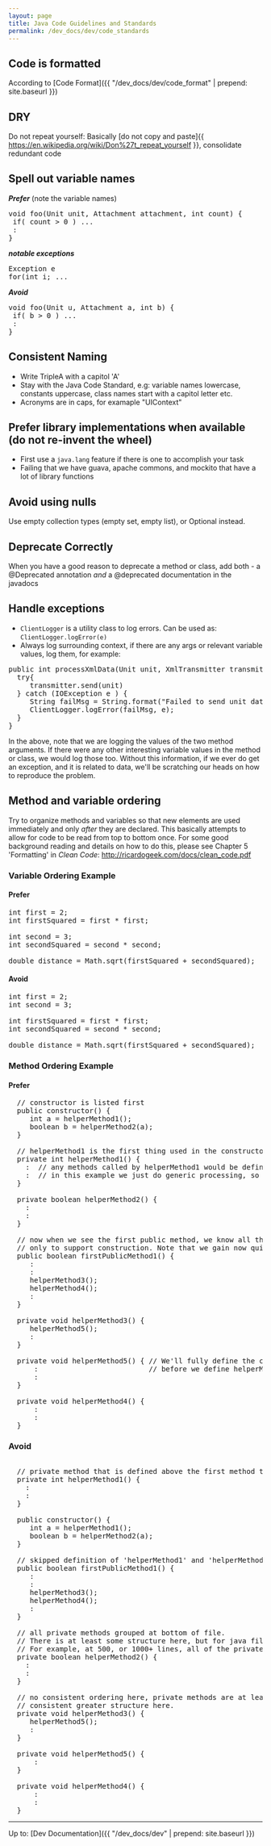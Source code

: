 ```yaml
---
layout: page
title: Java Code Guidelines and Standards
permalink: /dev_docs/dev/code_standards
---
```

## Code is formatted

According to [Code Format]({{ "/dev_docs/dev/code_format" | prepend: site.baseurl }})

## DRY

Do not repeat yourself: Basically [do not copy and paste]{{ https://en.wikipedia.org/wiki/Don%27t_repeat_yourself }}, consolidate redundant code

## Spell out variable names

***Prefer***
(note the variable names)
<pre>
void foo(Unit unit, Attachment attachment, int count) {
 if( count > 0 ) ...
 :
}
</pre>

***notable exceptions***
<pre>
Exception e
for(int i; ...
</pre>

***Avoid***
<pre>
void foo(Unit u, Attachment a, int b) {
 if( b > 0 ) ...
 :
}
</pre>


## Consistent Naming
- Write TripleA with a capitol 'A'
- Stay with the Java Code Standard, e.g: variable names lowercase, constants uppercase, class names start with a capitol letter etc.
- Acronyms are in caps, for examaple "UIContext"

## Prefer library implementations when available (do not re-invent the wheel)
- First use a `java.lang` feature if there is one to accomplish your task
- Failing that we have guava, apache commons, and mockito that have a lot of library functions

## Avoid using nulls
Use empty collection types (empty set, empty list), or Optional instead.

## Deprecate Correctly
When you have a good reason to deprecate a method or class, add both - a @Deprecated annotation _and_ a @deprecated documentation in the javadocs

## Handle exceptions

- `ClientLogger` is a utility class to log errors. Can be used as: `ClientLogger.logError(e)`
- Always log surrounding context, if there are any args or relevant variable values, log them, for example:

<pre>
public int processXmlData(Unit unit, XmlTransmitter transmitter) {
  try{
     transmitter.send(unit)
  } catch (IOException e ) {
     String failMsg = String.format("Failed to send unit data: %s, using transmitter: %s", unitData, transmitter);
     ClientLogger.logError(failMsg, e);
  }
}
</pre>

In the above, note that we are logging the values of the two method arguments. If there were any other interesting variable values in the method or class, we would log those too. Without this information, if we ever do get an exception, and it is related to data, we'll be scratching our heads on how to reproduce the problem. 

## Method and variable ordering
Try to organize methods and variables so that new elements are used immediately and only *after* they are declared. This basically attempts to allow for code to be read from top to bottom once. For some good background reading and details on how to do this, please see Chapter 5 'Formatting' in *Clean Code*: http://ricardogeek.com/docs/clean_code.pdf


### Variable Ordering Example 

#### Prefer
<pre>
int first = 2;
int firstSquared = first * first;

int second = 3;
int secondSquared = second * second;

double distance = Math.sqrt(firstSquared + secondSquared);
</pre>

#### Avoid

<pre>
int first = 2;
int second = 3;

int firstSquared = first * first;
int secondSquared = second * second;

double distance = Math.sqrt(firstSquared + secondSquared);
</pre>

### Method Ordering Example

#### Prefer

<pre>
  // constructor is listed first
  public constructor() {
     int a = helperMethod1();
     boolean b = helperMethod2(a);
  }
 
  // helperMethod1 is the first thing used in the constructor, so we start by defining that first.
  private int helperMethod1() {
    :  // any methods called by helperMethod1 would be defined next
    :  // in this example we just do generic processing, so next we define helperMethod2 since that was next
  }

  private boolean helperMethod2() {
    :
    :
  }
  
  // now when we see the first public method, we know all the private methods above it until the constructor are there
  // only to support construction. Note that we gain now quite a bit of information based simply on where methods are places
  public boolean firstPublicMethod1() {
     :
     :
     helperMethod3();
     helperMethod4();
     :
  }

  private void helperMethod3() {
     helperMethod5();
     :
  }
  
  private void helperMethod5() { // We'll fully define the code path that followed helperMethod3() first
      :                          // before we define helperMethod4()
      :
  }
  
  private void helperMethod4() {
      :
      :
  }
</pre>

### Avoid

<pre>

  // private method that is defined above the first method that uses it
  private int helperMethod1() {
    :
    :
  }

  public constructor() {
     int a = helperMethod1();
     boolean b = helperMethod2(a);
  }

  // skipped definition of 'helperMethod1' and 'helperMethod2'
  public boolean firstPublicMethod1() {
     :
     :
     helperMethod3();
     helperMethod4();
     :
  }

  // all private methods grouped at bottom of file.
  // There is at least some structure here, but for java files that are much longer that quickly breaks down.
  // For example, at 500, or 1000+ lines, all of the private methods grouped togeter can become a jumble.
  private boolean helperMethod2() {
    :
    :
  }

  // no consistent ordering here, private methods are at least grouped, but there is no
  // consistent greater structure here.
  private void helperMethod3() {
     helperMethod5();
     :
  }
  
  private void helperMethod5() { 
      :
  }
  
  private void helperMethod4() {
      :
      :
  }
</pre>

--------

Up to: [Dev Documentation]({{ "/dev_docs/dev" | prepend: site.baseurl }})
